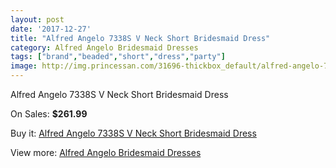 ```yaml
---
layout: post
date: '2017-12-27'
title: "Alfred Angelo 7338S V Neck Short Bridesmaid Dress"
category: Alfred Angelo Bridesmaid Dresses
tags: ["brand","beaded","short","dress","party"]
image: http://img.princessan.com/31696-thickbox_default/alfred-angelo-7338s-v-neck-short-bridesmaid-dress.jpg
---
```

Alfred Angelo 7338S V Neck Short Bridesmaid Dress

On Sales: **$261.99**
<a href="https://www.princessan.com/en/14405-alfred-angelo-7338s-v-neck-short-bridesmaid-dress.html"><amp-img layout="responsive" width="600" height="600" src="//img.princessan.com/31696-thickbox_default/alfred-angelo-7338s-v-neck-short-bridesmaid-dress.jpg" alt="Alfred Angelo 7338S V Neck Short Bridesmaid Dress 0" /></a>

Buy it: [Alfred Angelo 7338S V Neck Short Bridesmaid Dress](https://www.princessan.com/en/14405-alfred-angelo-7338s-v-neck-short-bridesmaid-dress.html "Alfred Angelo 7338S V Neck Short Bridesmaid Dress")

View more: [Alfred Angelo Bridesmaid Dresses](https://www.princessan.com/en/106- "Alfred Angelo Bridesmaid Dresses")